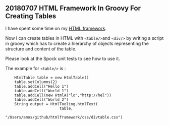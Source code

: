 ## 20180707 HTML Framework In Groovy For Creating Tables

I have spent some time on my [HTML framework](https://github.com/andrerolfs/htmlframework).

Now I can create tables in HTML with `<table/>`and `<div/>` by writing a script in groovy which has to  create a
hierarchy of objects representing the structure and content of the table.

Please look at the Spock unit tests to see how to use it.

The example for `<table/>` is :

```
    HtmlTable table = new HtmlTable()
    table.setColumns(2)
    table.addCell("Hello 1")
    table.addCell("World 1")
    table.addCell(new HtmlA("lo","http://hel"))
    table.addCell("World 2")
    String output = HtmlTooling.htmlText(
                        table,
                        "/Users/amos/github/htmlframework/css/divtable.css")
```
